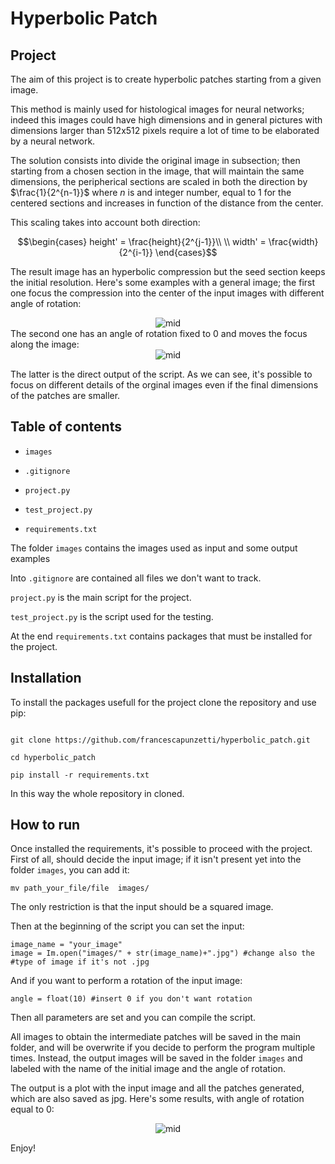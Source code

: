 

# Hyperbolic Patch

## Project

The aim of this project is to create hyperbolic patches starting from a given image.

This method is mainly used for histological images for neural networks; indeed this images could have high dimensions and in general pictures with dimensions larger than 512x512 pixels require a lot of time to be elaborated by a neural network.

The solution consists into divide the original image in subsection; then starting from a chosen section in the image, that will maintain the same dimensions, the peripherical sections are scaled in both the direction by $\frac{1}{2^{n-1}}$ where *n* is and integer number, equal to 1 for the centered sections and increases in function of the distance from the center.

This scaling takes into account both direction:

$$\begin{cases}
height' = \frac{height}{2^{j-1}}\\
\\ width' = \frac{width}{2^{i-1}}
\end{cases}$$
  
 The result image has an hyperbolic compression but the seed section keeps the initial resolution. 
Here's some examples with a general image; the first one focus the compression into the center of the input images with different angle of rotation: 

<div  align='center'>
<img  src="https://i.ibb.co/KKdQBTw/Hyperbolic-patches.png"  alt="mid" border="0">
</div>
The second one has an angle of rotation fixed to 0 and moves the focus along the image:
<div  align='center'>
<img  src="https://i.ibb.co/NmqgC9b/lab.png"  alt="mid" border="0">
</div>

The latter is the direct output of the script. 
As we can see, it's possible to focus on different details of the orginal images even if the final dimensions of the patches are smaller.
  

## Table of contents

  

-  `images`

-  `.gitignore`

-  `project.py`

-  `test_project.py`

-  `requirements.txt`

  

The folder `images` contains the images used as input and some output examples

Into `.gitignore` are contained all files we don't want to track.

`project.py` is the main script for the project.

`test_project.py` is the script used for the testing.

At the end `requirements.txt` contains packages that must be installed for the project.

  

## Installation

To install the packages usefull for the project clone the repository and use pip:

```

git clone https://github.com/francescapunzetti/hyperbolic_patch.git

cd hyperbolic_patch

pip install -r requirements.txt

```

In this way the whole repository in cloned.

## How to run 
Once installed the requirements, it's possible to proceed with the project. 
First of all, should decide the input image; if it isn't present yet into the folder `images`, you can add it: 

    mv path_your_file/file  images/

The only restriction is that the input should be a squared image. 

Then at the beginning of the script you can set the input:

    image_name = "your_image"
    image = Im.open("images/" + str(image_name)+".jpg") #change also the
    #type of image if it's not .jpg

And if you want to perform a rotation of the input image: 

    angle = float(10) #insert 0 if you don't want rotation 

Then all parameters are set and you can compile the script. 

All images to obtain the intermediate patches will be saved in the main folder, and will be overwrite if you decide to perform the program multiple times. 
Instead, the output images will be saved in the folder `images` and labeled with the name of the initial image and the angle of rotation.

The output is a plot with the input image and all the patches generated, which are also saved as jpg. 
Here's some results, with angle of rotation equal to 0: 

<div  align='center'>

<img  src="https://i.ibb.co/W6H9vH5/Patches.png"  alt="mid"  border="0">

</div>

Enjoy!
